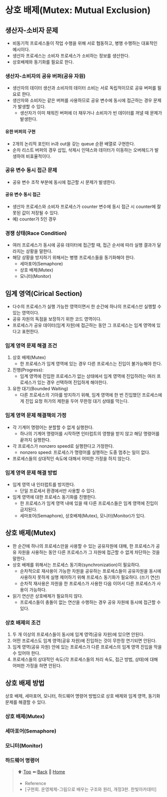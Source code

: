 # 상호 배제(Mutex: Mutual Exclusion)
## 생산자-소비자 문제
- 비동기적 프로세스들이 작업 수행을 위해 서로 협동하고, 병행 수행하는 대표적인 예시이다.
- 생산자 프로세스는 소비자 프로세스가 소비하는 정보를 생산한다.
- 상호배제와 동기화를 필요로 한다.

### 생산자-소비자의 공유 버퍼(공유 자원)
- 생산자의 데이터 생산과 소비자의 데이터 소비는 서로 독립적이므로 공유 버퍼를 필요로 한다.
- 생산자와 소비자는 같은 버퍼를 사용하므로 공유 변수에 동시에 접근하는 경우 문제가 발생할 수 있다.
  - 생산자가 이미 채워진 버퍼에 더 채우거나 소비자가 빈 데이터를 꺼낼 때 문제가 발생한다.

#### 유한 버퍼의 구현
- 2개의 논리적 포인터 in과 out을 갖는 queue 순환 배열로 구현한다.
- 순차 리스트 버퍼의 경우 삽입, 삭제시 인덱스와 데이터가 이동하는 오버헤드가 발생하여 비효율적이다.

### 공유 변수 동시 접근 문제
- 공유 변수 조작 부분에 동시에 접근할 시 문제가 발생한다.
#### 공유 변수 동시 접근
- 생산자 프로세스와 소비자 프로세스가 counter 변수에 동시 접근 시 counter에 잘못된 값이 저장될 수 있다.
- 예) counter가 5인 경우

### 경쟁 상태(Race Condition)
- 여러 프로세스가 동시에 공유 데이터에 접근할 때, 접근 순서에 따라 실행 결과가 달라지는 상황을 말한다. 
- 해당 상황을 방지하기 위해서는 병행 프로세스들을 동기화해야 한다.
  - 세마포어(Semaphore)
  - 상호 배제(Mutex)
  - 모니터(Monitor)

## 임계 영역(Cirical Section)
- 다수의 프로세스가 실행 가능한 영역이면서 한 순간에 하나의 프로세스만 실행할 수 있는 영역이다.
- 공유 자원의 독점을 보장하기 위한 코드 영역이다.
- 프로세스가 공유 데이터(임계 자원)에 접근하는 동안 그 프로세스는 임계 영역에 있다고 표현한다. 

### 임계 영역 문제 해결 조건 
1. 상호 배제(Mutex)
   - 한 프로세스가 임계 영역에 있는 경우 다른 프로세스는 진입이 불가능해야 한다.
2. 진행(Progress):
   - 임계 영역에 진입한 프로세스가 없는 상태에서 임계 영역에 진입하려는 여러 프로세스가 있는 경우 선택하여 진입하게 해야한다.
3. 유한 대기(Bounded Waiting)
   - 다른 프로세스의 기아를 방지하기 위해, 임계 영역에 한 번 진입했던 프로세스에게 진입 요청 허가의 제한을 두어 무한정 대기 상태를 막는다.
  
### 임계 영역 문제 해결책의 가정 
- 각 기계어 명령어는 분할할 수 없게 실행한다.
  - 하나의 기계어 명령어를 시작하면 인터럽트의 영향을 받지 않고 해당 명령어를 끝까지 실행한다.
- 각 프로세스가 nonzero speed로 실행한다고 가정한다.
  - nonzero speed: 프로세스가 명령어를 실행하는 도중 멈추는 일이 없다. 
- 프로세스들의 상대적인 속도에 대해서 어떠한 가정을 하지 않는다.

### 임계 영역 문제 해결 방법
- 임계 영역 내 인터럽트를 방지한다.
  - 단일 프로세서 환경에서만 사용할 수 있다.
- 임계 영역에 대한 프로세스 동기화를 진행한다.
  - 한 프로세스가 임계 영역 내에 있을 때 다른 프로세스들은 임계 영역에 진입이 금지된다.
  - 세마포어(Semaphore), 상호배제(Mutex), 모니터(Monitor)가 있다.


## 상호 배제(Mutex)
- 한 순간에 하나의 프로세스만을 사용할 수 있는 공유자원에 대해, 한 프로세스가 공유 자원을 사용하는 동안 다른 프로세스가 그 자원에 접근할 수 없게 차단하는 것을 말한다.
- 상호 배제를 위해서는 프로세스 동기화(synchronization)이 필요하다.
  - 순차적으로 재사용이 가능한 자원을 공유하는 프로세스들이 공유자원을 동시에 사용하지 못하게 실행 제어하기 위해 프로세스 동기화가 필요하다. (쓰기 연산)
  - 순차적 재사용은 자원을 한 프로세스가 사용한 다음 이어서 다른 프로세스가 사용이 가능하다.
- 읽기 연산은 상호배제가 필요하지 않다.
  - 프로세스들이 충돌이 없는 연산을 수행하는 경우 공유 자원에 동시에 접근할 수 있다.

### 상호 배제의 조건
1. 두 개 이상의 프로세스들이 동시에 임계 영역(공유 자원)에 있으면 안된다.
2. 어떤 프로세스도 임계 영역(공유 자원)에 진입하는 것이 무한정 연기되면 안된다.
3. 임계 영역(공유 자원) 안에 있는 프로세스가 다른 프로세스의 임계 영역 진입을 막을 수 있어야 한다.
4. 프로세스들의 상대적인 속도(각 프로세스들의 처리 속도, 접근 방법, 상태)에 대해 어떠한 가정을 하면 안된다.

## 상호 배제 방법
상호 배제, 세마포어, 모니터, 하드웨어 명령어 방법으로 상호 배제와 임계 영역, 동기화 문제를 해결할 수 있다. 
### 상호 배제(Mutex)
### 세마포어(Semaphore)
### 모니터(Monitor)
### 하드웨어 명령어

> ⬆️:[Top](#상호-배제Mutex:-Mutual-Exclusion)
> ⬅️:[Back](https://github.com/Minho979/CS_Study/blob/main/README.md#%EF%B8%8F-Operating-System)
> 💁:[Home](https://github.com/Minho979/CS_Study/blob/main/README.md)
> - Reference
> - [구현회. 운영체제-그림으로 배우는 구조와 원리, 개정3판. 한빛아카데미]
